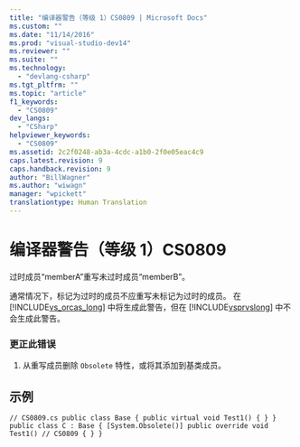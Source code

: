 ```yaml
---
title: "编译器警告（等级 1）CS0809 | Microsoft Docs"
ms.custom: ""
ms.date: "11/14/2016"
ms.prod: "visual-studio-dev14"
ms.reviewer: ""
ms.suite: ""
ms.technology: 
  - "devlang-csharp"
ms.tgt_pltfrm: ""
ms.topic: "article"
f1_keywords: 
  - "CS0809"
dev_langs: 
  - "CSharp"
helpviewer_keywords: 
  - "CS0809"
ms.assetid: 2c2f0248-ab3a-4cdc-a1b0-2f0e05eac4c9
caps.latest.revision: 9
caps.handback.revision: 9
author: "BillWagner"
ms.author: "wiwagn"
manager: "wpickett"
translationtype: Human Translation
---
```

# 编译器警告（等级 1）CS0809
过时成员“memberA”重写未过时成员“memberB”。  
  
 通常情况下，标记为过时的成员不应重写未标记为过时的成员。 在 [!INCLUDE[vs_orcas_long](../../csharp/misc/includes/vs_orcas_long_md.md)] 中将生成此警告，但在 [!INCLUDE[vsprvslong](../../csharp/misc/includes/vsprvslong_md.md)] 中不会生成此警告。  
  
### 更正此错误  
  
1.  从重写成员删除 `Obsolete` 特性，或将其添加到基类成员。  
  
## 示例  
  
```  
// CS0809.cs public class Base { public virtual void Test1() { } } public class C : Base { [System.Obsolete()] public override void Test1() // CS0809 { } }  
```